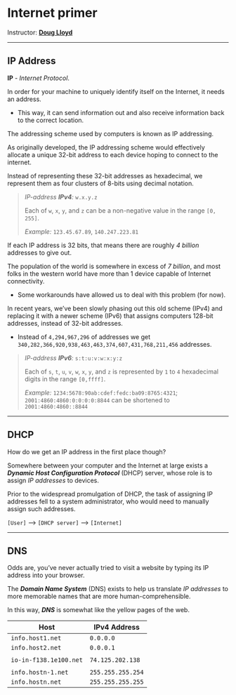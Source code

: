 # Internet primer

Instructor: **[Doug Lloyd](https://github.com/dlloyd09)**

---

## IP Address

**IP** - _Internet Protocol_.

In order for your machine to uniquely identify itself on the Internet, it needs an address.
- This way, it can send information out and also receive information back to the correct location.

The addressing scheme used by computers is known as IP addressing.

As originally developed, the IP addressing scheme would effectively allocate a unique 32-bit address
to each device hoping to connect to the internet.

Instead of representing these 32-bit addresses as hexadecimal, we represent them as four clusters
of 8-bits using decimal notation.

> _IP-address **IPv4**:_ `w.x.y.z`
> 
> Each of `w`, `x`, `y`, and `z` can be a non-negative value in the range `[0, 255]`.
> 
> _Example:_ `123.45.67.89`, `140.247.223.81`

If each IP address is 32 bits, that means there are roughly _4 billion_ addresses to give out.

The population of the world is somewhere in excess of _7 billion_, and most folks in the western world
have more than 1 device capable of Internet connectivity.
- Some workarounds have allowed us to deal with this problem (for now).

In recent years, we’ve been slowly phasing out this old scheme (IPv4) and replacing it with a newer scheme
(IPv6) that assigns computers 128-bit addresses, instead of 32-bit addresses.
- Instead of `4,294,967,296` of addresses we get `340,282,366,920,938,463,463,374,607,431,768,211,456` addresses.

> _IP-address **IPv6**:_ `s:t:u:v:w:x:y:z`
>
> Each of `s`, `t`, `u`, `v`, `w`, `x`, `y`, and `z` is represented by `1` to `4` hexadecimal digits
> in the range `[0,ffff]`.
>
> _Example:_ `1234:5678:90ab:cdef:fedc:ba09:8765:4321`; `2001:4860:4860:0:0:0:0:8844`
> can be shortened to `2001:4860:4860::8844`

---

## DHCP

How do we get an IP address in the first place though?

Somewhere between your computer and the Internet at large exists a **_Dynamic Host Configuration Protocol_**
(DHCP) server, whose role is to assign _IP addresses_ to devices.

Prior to the widespread promulgation of DHCP, the task of assigning IP addresses fell to a system administrator,
who would need to manually assign such addresses.

`[User]` --> `[DHCP server]` --> `[Internet]`

---

## DNS

Odds are, you’ve never actually tried to visit a website by typing its IP address into your browser.

The **_Domain Name System_** (DNS) exists to help us translate _IP addresses_ to more memorable names that
are more human-comprehensible.

In this way, _**DNS**_ is somewhat like the yellow pages of the web.

| Host                   | IPv4 Address      |
|------------------------|-------------------|
| `info.host1.net`       | `0.0.0.0`         |
| `info.host2.net`       | `0.0.0.1`         |
|                        |                   |
| `io-in-f138.1e100.net` | `74.125.202.138`  |
|                        |                   |
| `info.hostn-1.net`     | `255.255.255.254` |
| `info.hostn.net`       | `255.255.255.255` |